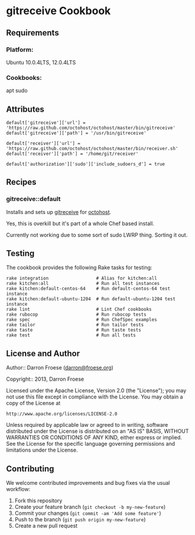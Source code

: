 gitreceive Cookbook
=================

Requirements
------------

### Platform:

Ubuntu 10.0.4LTS, 12.0.4LTS

### Cookbooks:

apt
sudo

Attributes
----------

```
default['gitreceive']['url'] = 'https://raw.github.com/octohost/octohost/master/bin/gitreceive'
default['gitreceive']['path'] = '/usr/bin/gitreceive'

default['receiver']['url'] = 'https://raw.github.com/octohost/octohost/master/bin/receiver.sh'
default['receiver']['path'] = '/home/git/receiver'

default['authorization']['sudo']['include_sudoers_d'] = true
```

Recipes
-------

### gitreceive::default

Installs and sets up [gitreceive](https://github.com/progrium/gitreceive) for [octohost](https://github.com/octohost/octohost).

Yes, this is overkill but it's part of a whole Chef based install.

Currently not working due to some sort of sudo LWRP thing. Sorting it out.

Testing
-------


The cookbook provides the following Rake tasks for testing:

    rake integration                  # Alias for kitchen:all
    rake kitchen:all                  # Run all test instances
    rake kitchen:default-centos-64    # Run default-centos-64 test instance
    rake kitchen:default-ubuntu-1204  # Run default-ubuntu-1204 test instance
    rake lint                         # Lint Chef cookbooks
    rake rubocop                      # Run rubocop tests
    rake spec                         # Run ChefSpec examples
    rake tailor                       # Run tailor tests
    rake taste                        # Run taste tests
    rake test                         # Run all tests

License and Author
------------------

Author:: Darron Froese (darron@froese.org)

Copyright:: 2013, Darron Froese

Licensed under the Apache License, Version 2.0 (the "License");
you may not use this file except in compliance with the License.
You may obtain a copy of the License at

    http://www.apache.org/licenses/LICENSE-2.0

Unless required by applicable law or agreed to in writing, software
distributed under the License is distributed on an "AS IS" BASIS,
WITHOUT WARRANTIES OR CONDITIONS OF ANY KIND, either express or implied.
See the License for the specific language governing permissions and
limitations under the License.

Contributing
------------

We welcome contributed improvements and bug fixes via the usual workflow:

1. Fork this repository
2. Create your feature branch (`git checkout -b my-new-feature`)
3. Commit your changes (`git commit -am 'Add some feature'`)
4. Push to the branch (`git push origin my-new-feature`)
5. Create a new pull request
